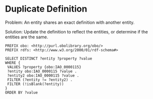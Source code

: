 # Duplicate Definition

Problem: An entity shares an exact definition with another entity.

Solution: Update the definition to reflect the entities, or determine if the entities are the same.

```sparql
PREFIX obo: <http://purl.obolibrary.org/obo/>
PREFIX rdfs: <http://www.w3.org/2000/01/rdf-schema#>

SELECT DISTINCT ?entity ?property ?value
WHERE {
 VALUES ?property {obo:IAO_0000115}
 ?entity obo:IAO_0000115 ?value .
 ?entity2 obo:IAO_0000115 ?value .
 FILTER (?entity != ?entity2) .
 FILTER (!isBlank(?entity))
}
ORDER BY ?value
```
